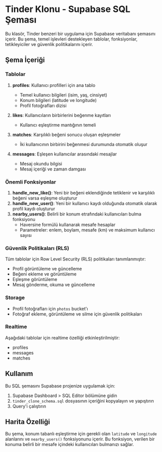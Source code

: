 # Tinder Klonu - Supabase SQL Şeması

Bu klasör, Tinder benzeri bir uygulama için Supabase veritabanı şemasını içerir. Bu şema, temel işlevleri destekleyen tablolar, fonksiyonlar, tetikleyiciler ve güvenlik politikalarını içerir.

## Şema İçeriği

### Tablolar

1. **profiles**: Kullanıcı profilleri için ana tablo
   - Temel kullanıcı bilgileri (isim, yaş, cinsiyet)
   - Konum bilgileri (latitude ve longitude)
   - Profil fotoğrafları dizisi

2. **likes**: Kullanıcıların birbirlerini beğenme kayıtları
   - Kullanıcı eşleştirme mantığının temeli

3. **matches**: Karşılıklı beğeni sonucu oluşan eşleşmeler
   - İki kullanıcının birbirini beğenmesi durumunda otomatik oluşur

4. **messages**: Eşleşen kullanıcılar arasındaki mesajlar
   - Mesaj okundu bilgisi
   - Mesaj içeriği ve zaman damgası

### Önemli Fonksiyonlar

1. **handle_new_like()**: Yeni bir beğeni eklendiğinde tetiklenir ve karşılıklı beğeni varsa eşleşme oluşturur
2. **handle_new_user()**: Yeni bir kullanıcı kaydı olduğunda otomatik olarak profil kaydı oluşturur
3. **nearby_users()**: Belirli bir konum etrafındaki kullanıcıları bulma fonksiyonu
   - Haversine formülü kullanarak mesafe hesaplar
   - Parametreler: enlem, boylam, mesafe (km) ve maksimum kullanıcı sayısı

### Güvenlik Politikaları (RLS)

Tüm tablolar için Row Level Security (RLS) politikaları tanımlanmıştır:

- Profil görüntüleme ve güncelleme
- Beğeni ekleme ve görüntüleme
- Eşleşme görüntüleme
- Mesaj gönderme, okuma ve güncelleme

### Storage

- Profil fotoğrafları için `photos` bucket'ı
- Fotoğraf ekleme, görüntüleme ve silme için güvenlik politikaları

### Realtime

Aşağıdaki tablolar için realtime özelliği etkinleştirilmiştir:
- profiles
- messages
- matches

## Kullanım

Bu SQL şemasını Supabase projenize uygulamak için:

1. Supabase Dashboard > SQL Editor bölümüne gidin
2. `tinder_clone_schema.sql` dosyasının içeriğini kopyalayın ve yapıştırın
3. Query'i çalıştırın

## Harita Özelliği

Bu şema, konum tabanlı eşleştirme için gerekli olan `latitude` ve `longitude` alanlarını ve `nearby_users()` fonksiyonunu içerir. Bu fonksiyon, verilen bir konuma belirli bir mesafe içindeki kullanıcıları bulmanızı sağlar. 